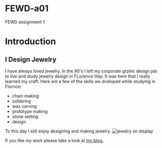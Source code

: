# FEWD-a01
FEWD assignment 1

# Introduction
## I Design Jewelry

I have always loved jewelry. In the 90's I left my corporate grphic design job to live and study jewelry design in FLorence Itlay. It was here that I really learned my craft. Here are a few of the skills we dveloped while studying in Flornce: 
* chain making 
* soldering 
* wax carving  
* prototype making 
* stone setting 
* design

To this day I still enjoy designing and making jewelry.
![jewelry on display](file:///Users/calvin/Desktop/Screen%20Shot%202018-01-25%20at%204.34.38%20PM.png)

If you like my work please take a look at [my blog.](www.kathleenlynagh.me)
